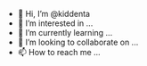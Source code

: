 - 👋 Hi, I’m @kiddenta
- 👀 I’m interested in ...
- 🌱 I’m currently learning ...
- 💞️ I’m looking to collaborate on ...
- 📫 How to reach me ...

<!---
kiddenta/kiddenta is a ✨ special ✨ repository because its `README.md` (this file) appears on your GitHub profile.
You can click the Preview link to take a look at your changes.
--->
